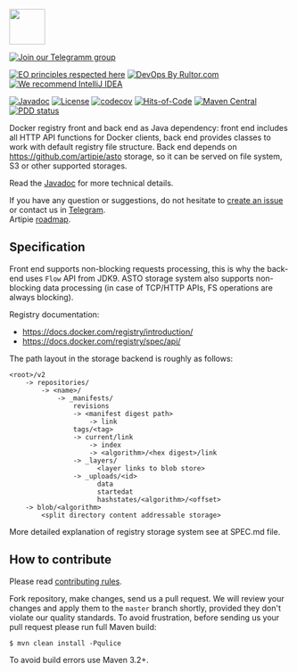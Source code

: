 <a href="http://artipie.com"><img src="https://www.artipie.com/logo.svg" width="64px" height="64px"/></a>

[![Join our Telegramm group](https://img.shields.io/badge/Join%20us-Telegram-blue?&logo=telegram&?link=http://right&link=http://t.me/artipie)](http://t.me/artipie)

[![EO principles respected here](https://www.elegantobjects.org/badge.svg)](https://www.elegantobjects.org)
[![DevOps By Rultor.com](http://www.rultor.com/b/artipie/docker-adapter)](http://www.rultor.com/p/artipie/docker-adapter)
[![We recommend IntelliJ IDEA](https://www.elegantobjects.org/intellij-idea.svg)](https://www.jetbrains.com/idea/)

[![Javadoc](http://www.javadoc.io/badge/com.artipie/docker-adapter.svg)](http://www.javadoc.io/doc/com.artipie/docker-adapter)
[![License](https://img.shields.io/badge/license-MIT-green.svg)](https://github.com/com.artipie/artipie/blob/master/LICENSE.txt)
[![codecov](https://codecov.io/gh/artipie/artipie/branch/master/graph/badge.svg)](https://codecov.io/gh/artipie/docker-adapter)
[![Hits-of-Code](https://hitsofcode.com/github/artipie/docker-adapter)](https://hitsofcode.com/view/github/artipie/docker-adapter)
[![Maven Central](https://img.shields.io/maven-central/v/com.artipie/docker-adapter.svg)](https://maven-badges.herokuapp.com/maven-central/com.artipie/docker-adapter)
[![PDD status](http://www.0pdd.com/svg?name=artipie/docker-adapter)](http://www.0pdd.com/p?name=artipie/docker-adapter)

Docker registry front and back end as Java dependency: front end includes all HTTP API functions
for Docker clients, back end provides classes to work with default registry file structure.
Back end depends on https://github.com/artipie/asto storage, so it can be served on file system, S3 or
other supported storages.

Read the [Javadoc](http://www.javadoc.io/doc/com.artipie/docker-adapter)
for more technical details.

If you have any question or suggestions, do not hesitate to [create an issue](https://github.com/artipie/artipie/issues/new) or contact us in
[Telegram](https://t.me/artipie).  
Artipie [roadmap](https://github.com/orgs/artipie/projects/3).

## Specification

Front end supports non-blocking requests processing, this is why the back-end uses `Flow` API from JDK9.
ASTO storage system also supports non-blocking data processing (in case of TCP/HTTP APIs, FS operations are
always blocking).

Registry documentation:
 - https://docs.docker.com/registry/introduction/
 - https://docs.docker.com/registry/spec/api/

The path layout in the storage backend is roughly as follows:

```
<root>/v2
    -> repositories/
        -> <name>/
            -> _manifests/
                revisions
                -> <manifest digest path>
                    -> link
                tags/<tag>
                -> current/link
                    -> index
                    -> <algorithm>/<hex digest>/link
                -> _layers/
                      <layer links to blob store>
                -> _uploads/<id>
                      data
                      startedat
                      hashstates/<algorithm>/<offset>
    -> blob/<algorithm>
        <split directory content addressable storage>
```

More detailed explanation of registry storage system see at SPEC.md file.

## How to contribute

Please read [contributing rules](https://github.com/artipie/artipie/blob/master/CONTRIBUTING.md).

Fork repository, make changes, send us a pull request. We will review
your changes and apply them to the `master` branch shortly, provided
they don't violate our quality standards. To avoid frustration, before
sending us your pull request please run full Maven build:

```
$ mvn clean install -Pqulice
```

To avoid build errors use Maven 3.2+.
